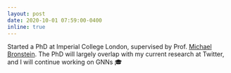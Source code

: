 ```yaml
---
layout: post
date: 2020-10-01 07:59:00-0400
inline: true
---
```


Started a PhD at Imperial College London, supervised by Prof. [Michael Bronstein](https://scholar.google.com/citations?user=UU3N6-UAAAAJ&hl=en). The PhD will largely overlap with my current research at Twitter, and I will continue working on GNNs 🎓
